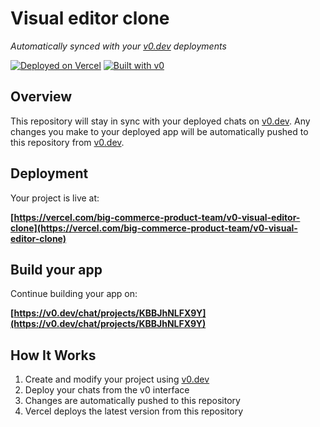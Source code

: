 # Visual editor clone

*Automatically synced with your [v0.dev](https://v0.dev) deployments*

[![Deployed on Vercel](https://img.shields.io/badge/Deployed%20on-Vercel-black?style=for-the-badge&logo=vercel)](https://vercel.com/big-commerce-product-team/v0-visual-editor-clone)
[![Built with v0](https://img.shields.io/badge/Built%20with-v0.dev-black?style=for-the-badge)](https://v0.dev/chat/projects/KBBJhNLFX9Y)

## Overview

This repository will stay in sync with your deployed chats on [v0.dev](https://v0.dev).
Any changes you make to your deployed app will be automatically pushed to this repository from [v0.dev](https://v0.dev).

## Deployment

Your project is live at:

**[https://vercel.com/big-commerce-product-team/v0-visual-editor-clone](https://vercel.com/big-commerce-product-team/v0-visual-editor-clone)**

## Build your app

Continue building your app on:

**[https://v0.dev/chat/projects/KBBJhNLFX9Y](https://v0.dev/chat/projects/KBBJhNLFX9Y)**

## How It Works

1. Create and modify your project using [v0.dev](https://v0.dev)
2. Deploy your chats from the v0 interface
3. Changes are automatically pushed to this repository
4. Vercel deploys the latest version from this repository
